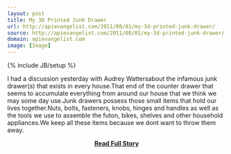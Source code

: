 ```yaml
---
layout: post
title: My 3D Printed Junk Drawer
url: http://apievangelist.com/2011/08/01/my-3d-printed-junk-drawer/
source: http://apievangelist.com/2011/08/01/my-3d-printed-junk-drawer/
domain: apievangelist.com
image: [Image]
---
```

{% include JB/setup %}<p>I had a discussion yesterday with Audrey Wattersabout the infamous junk drawer(s) that exists in every house.That end of the counter drawer that seems to accumulate everything from around our house that we think we may some day use.Junk drawers possess those small items that hold our lives together.Nuts, bolts, fasteners, knobs, hinges and handles as well as the tools we use to assemble the futon, bikes, shelves and other household appliances.We keep all these items because we dont want to throw them away.</p>
<center><p><a href="http://apievangelist.com/2011/08/01/my-3d-printed-junk-drawer/" style='padding:25px; font-sze:18px; font-weight: bold;'>Read Full Story</a></p></center>
